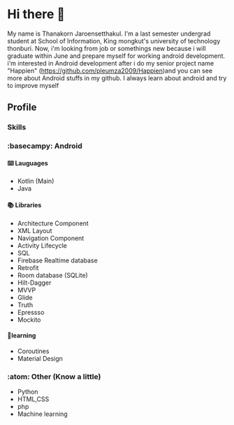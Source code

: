 # Hi there 👋

My name is  Thanakorn Jaroensetthakul. I'm  a last semester undergrad student at School of Information, King mongkut's university of technology thonburi. Now, i'm looking from job or somethings new because i will graduate within June and prepare myself for working android development. i'm interested in Android development after i do my senior project name "Happien" (https://github.com/pleumza2009/Happien)and you can see more  about Android stuffs in my github. I always learn about android  and try to improve myself


## Profile

### Skills

### :basecampy: Android

#### :keyboard: Lauguages
- Kotlin (Main)
- Java

#### :books: Libraries
- Architecture Component 
- XML Layout
- Navigation Component
- Activity Lifecycle
- SQL
- Firebase Realtime database
- Retrofit
- Room database (SQLite)
- Hilt-Dagger
- MVVP
- Glide
- Truth
- Epressso
- Mockito

#### 🌱learning
- Coroutines
- Material Design

### :atom: Other (Know a little)
- Python
- HTML,CSS
- php
- Machine learning

<!--
**pleumza2009/pleumza2009** is a ✨ _special_ ✨ repository because its `README.md` (this file) appears on your GitHub profile.

Here are some ideas to get you started:

- 🔭 I’m currently working on ...
- 🌱 I’m currently learning ...
- 👯 I’m looking to collaborate on ...
- 🤔 I’m looking for help with ...
- 💬 Ask me about ...
- 📫 How to reach me: ...
- 😄 Pronouns: ...
- ⚡ Fun fact: ...
-->
